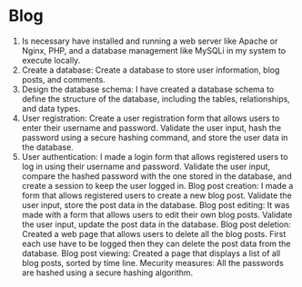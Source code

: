 # Blog
1. Is necessary have installed and running a web server like Apache or Nginx, PHP, and a database management like MySQLi in my system to execute locally.
2. Create a database: Create a database to store user information, blog posts, and comments.
3. Design the database schema: I have created a database schema to define the structure of the database, including the tables, relationships, and data types.
4. User registration: Create a user registration form that allows users to enter their username and password. Validate the user input, hash the password using a secure hashing command, and store the user data in the database.
5. User authentication: I made a login form that allows registered users to log in using their username and password. Validate the user input, compare the hashed password with the one stored in the database, and create a session to keep the user logged in.
Blog post creation: I made a form that allows registered users to create a new blog post. Validate the user input, store the post data in the database.
Blog post editing: It was made with a form that allows users to edit their own blog posts. Validate the user input, update the post data in the database.
Blog post deletion: Created a web page that allows users to delete all the blog posts. First each use have to be logged then they can delete the post data from the database.
Blog post viewing: Created a page that displays a list of all blog posts, sorted by time line.
Mecurity measures: All the passwords are hashed using a secure hashing algorithm.
